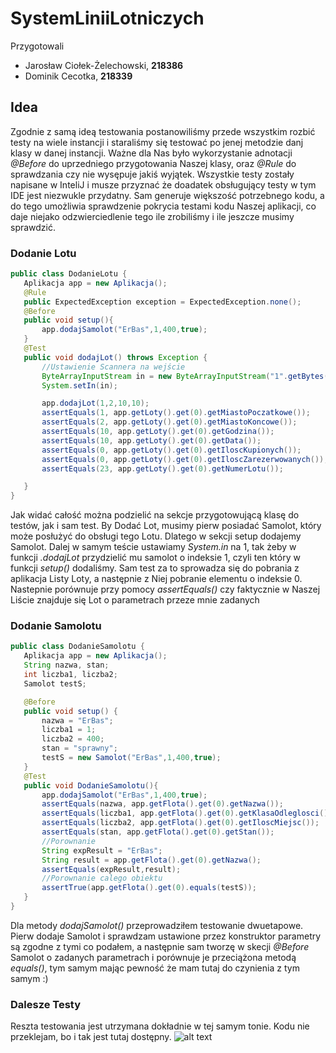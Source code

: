 # SystemLiniiLotniczych

Przygotowali
 * Jarosław Ciołek-Żelechowski, **218386**
 * Dominik Cecotka, **218339**
 
## Idea
Zgodnie z samą ideą testowania postanowiliśmy przede wszystkim rozbić testy na wiele instancji i staraliśmy się testować po jenej metodzie danj klasy w danej instancji. Ważne dla Nas było wykorzystanie adnotacji *@Before* do uprzedniego przygotowania Naszej klasy, oraz *@Rule* do sprawdzania czy nie wysępuje jakiś wyjątek. Wszystkie testy zostały napisane w InteliJ i musze przyznać że doadatek obsługujący testy w tym IDE jest niezwukle przydatny. Sam generuje większość potrzebnego kodu, a do tego umożliwia sprawdzenie pokrycia testami kodu Naszej aplikacji, co daje niejako odzwierciedlenie tego ile zrobiliśmy i ile jeszcze musimy sprawdzić.

### Dodanie Lotu 
 ```java
public class DodanieLotu {
	Aplikacja app = new Aplikacja();
	@Rule
	public ExpectedException exception = ExpectedException.none();
	@Before
	public void setup(){
		app.dodajSamolot("ErBas",1,400,true);
	}
	@Test
	public void dodajLot() throws Exception {
		//Ustawienie Scannera na wejście
		ByteArrayInputStream in = new ByteArrayInputStream("1".getBytes());
		System.setIn(in);

		app.dodajLot(1,2,10,10);
		assertEquals(1, app.getLoty().get(0).getMiastoPoczatkowe());
		assertEquals(2, app.getLoty().get(0).getMiastoKoncowe());
		assertEquals(10, app.getLoty().get(0).getGodzina());
		assertEquals(10, app.getLoty().get(0).getData());
		assertEquals(0, app.getLoty().get(0).getIloscKupionych());
		assertEquals(0, app.getLoty().get(0).getIloscZarezerwowanych());
		assertEquals(23, app.getLoty().get(0).getNumerLotu());

	}
}
 ```
 
 Jak widać całość można podzielić na sekcje przygotowującą klasę do testów, jak i sam test. By Dodać Lot, musimy pierw posiadać Samolot, który może posłużyć do obsługi tego Lotu. Dlatego w sekcji setup dodajemy Samolot. Dalej w samym teście ustawiamy *System.in* na 1, tak żeby w funkcji *.dodajLot* przydzielić mu samolot o indeksie 1, czyli ten który w funkcji *setup()* dodaliśmy. Sam test za to sprowadza się do pobrania z aplikacja Listy Loty, a następnie z Niej pobranie elementu o indeksie 0. Nastepnie porównuje przy pomocy *assertEquals()* czy faktycznie w Naszej Liście znajduje się Lot o parametrach przeze mnie zadanych
 
 ### Dodanie Samolotu
 
 ```java
 public class DodanieSamolotu {
 	Aplikacja app = new Aplikacja();
 	String nazwa, stan;
 	int liczba1, liczba2;
 	Samolot testS;
 
 	@Before
 	public void setup() {
 		nazwa = "ErBas";
 		liczba1 = 1;
 		liczba2 = 400;
 		stan = "sprawny";
 		testS = new Samolot("ErBas",1,400,true);
 	}
 	@Test
 	public void DodanieSamolotu(){
 		app.dodajSamolot("ErBas",1,400,true);
 		assertEquals(nazwa, app.getFlota().get(0).getNazwa());
 		assertEquals(liczba1, app.getFlota().get(0).getKlasaOdleglosci());
 		assertEquals(liczba2, app.getFlota().get(0).getIloscMiejsc());
 		assertEquals(stan, app.getFlota().get(0).getStan());
 		//Porownanie
 		String expResult = "ErBas";
 		String result = app.getFlota().get(0).getNazwa();
 		assertEquals(expResult,result);
 		//Porownanie calego obiektu
 		assertTrue(app.getFlota().get(0).equals(testS));
 	}
 }
  ```
Dla metody *dodajSamolot()* przeprowadziłem testowanie dwuetapowe. Pierw dodaje Samolot i sprawdzam ustawione przez konstruktor parametry są zgodne z tymi co podałem, a następnie sam tworzę w skecji *@Before* Samolot o zadanych parametrach i porównuje je przeciążona metodą *equals()*, tym samym mając pewność że mam tutaj do czynienia z tym samym :)
  
### Dalesze Testy
  
Reszta testowania jest utrzymana dokładnie w tej samym tonie. Kodu nie przeklejam, bo i tak jest tutaj dostępny.
![alt text](http://i.imgur.com/nNaQfkw.png "Logo Title Text 1")
